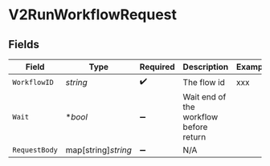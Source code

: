 # V2RunWorkflowRequest


## Fields

| Field                                  | Type                                   | Required                               | Description                            | Example                                |
| -------------------------------------- | -------------------------------------- | -------------------------------------- | -------------------------------------- | -------------------------------------- |
| `WorkflowID`                           | *string*                               | :heavy_check_mark:                     | The flow id                            | xxx                                    |
| `Wait`                                 | **bool*                                | :heavy_minus_sign:                     | Wait end of the workflow before return |                                        |
| `RequestBody`                          | map[string]*string*                    | :heavy_minus_sign:                     | N/A                                    |                                        |
